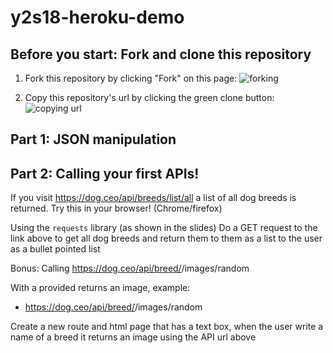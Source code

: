 # y2s18-heroku-demo
## Before you start: Fork and clone this repository

1. Fork this repository by clicking "Fork" on this page:
![forking](https://image.ibb.co/jHRieT/forking.png)

2. Copy this repository's url by clicking the green clone button:
![copying url](https://image.ibb.co/n2wYeT/copying_clone.png)

## Part 1: JSON manipulation

## Part 2: Calling your first APIs!
If you visit https://dog.ceo/api/breeds/list/all 
a list of all dog breeds is returned. Try this in your browser! (Chrome/firefox)

Using the `requests` library (as shown in the slides)
Do a GET request to the link above to get all dog breeds and return them
to them as a list to the user as a bullet pointed list

Bonus:
Calling https://dog.ceo/api/breed/<BREED>/images/random

With a <BREED> provided returns an image, example:
 - https://dog.ceo/api/breed/<BREED>/images/random

Create a new route and html page that has a text box, when the user write a name
of a breed it returns an image using the API url above
